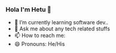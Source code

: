 ### Hola I'm Hetu 👋

- 🌱 I’m currently learning software dev..
- 💬 Ask me about any tech related stuffs
- 📫 How to reach me:
- 😄 Pronouns: He/His
